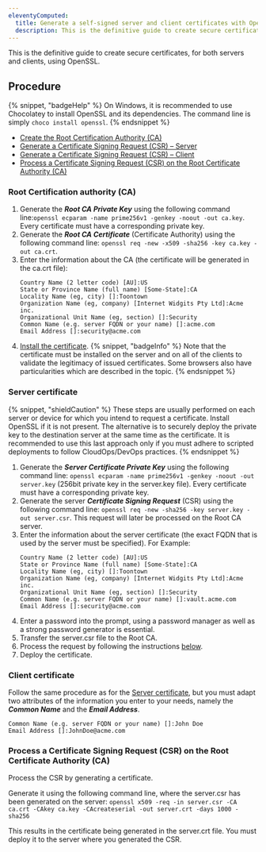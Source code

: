 ```yaml
---
eleventyComputed:
  title: Generate a self-signed server and client certificates with OpenSSL
  description: This is the definitive guide to create secure certificates, for both servers and clients, using OpenSSL.
---
```

This is the definitive guide to create secure certificates, for both servers and clients, using OpenSSL.

## Procedure
{% snippet, "badgeHelp" %}
On Windows, it is recommended to use Chocolatey to install OpenSSL and its dependencies. The command line is simply `choco install openssl`.
{% endsnippet %}

* [Create the Root Certification Authority (CA)](#root-certification-authority-ca)
* [Generate a Certificate Signing Request (CSR) – Server](#server-certificate)
* [Generate a Certificate Signing Request (CSR) – Client](#client-certificate)
* [Process a Certificate Signing Request (CSR) on the Root Certificate Authority (CA)](#process-a-certificate-signing-request-csr-on-the-root-certificate-authority-ca)

### Root Certification authority (CA)
1. Generate the ***Root CA Private Key*** using the following command line:`openssl ecparam -name prime256v1 -genkey -noout -out ca.key`. Every certificate must have a corresponding private key.
1. Generate the ***Root CA Certificate*** (Certificate Authority) using the following command line: `openssl req -new -x509 -sha256 -key ca.key -out ca.crt`.
1. Enter the information about the CA (the certificate will be generated in the ca.crt file):
   ```
   Country Name (2 letter code) [AU]:US
   State or Province Name (full name) [Some-State]:CA
   Locality Name (eg, city) []:Toontown
   Organization Name (eg, company) [Internet Widgits Pty Ltd]:Acme inc.
   Organizational Unit Name (eg, section) []:Security
   Common Name (e.g. server FQDN or your name) []:acme.com
   Email Address []:security@acme.com
   ```
1. [Install the certificate](/rdm/kb/general-knowledge/install-root-certificates/).
{% snippet, "badgeInfo" %}
Note that the certificate must be installed on the server and on all of the clients to validate the legitimacy of issued certificates. Some browsers also have particularities which are described in the topic.
{% endsnippet %}

### Server certificate
{% snippet, "shieldCaution" %}
These steps are usually performed on each server or device for which you intend to request a certificate. Install OpenSSL if it is not present. The alternative is to securely deploy the private key to the destination server at the same time as the certificate. It is recommended to use this last approach only if you must adhere to scripted deployments to follow CloudOps/DevOps practices.
{% endsnippet %}

1. Generate the ***Server Certificate Private Key*** using the following command line: `openssl ecparam -name prime256v1 -genkey -noout -out server.key` (256bit private key in the server.key file). Every certificate must have a corresponding private key.
1. Generate the server ***Certificate Signing Request*** (CSR) using the following command line: `openssl req -new -sha256 -key server.key -out server.csr`. This request will later be processed on the Root CA server.
1. Enter the information about the server certificate (the exact FQDN that is used by the server must be specified). For Example:
   ```
   Country Name (2 letter code) [AU]:US
   State or Province Name (full name) [Some-State]:CA
   Locality Name (eg, city) []:Toontown
   Organization Name (eg, company) [Internet Widgits Pty Ltd]:Acme inc.
   Organizational Unit Name (eg, section) []:Security
   Common Name (e.g. server FQDN or your name) []:vault.acme.com
   Email Address []:security@acme.com
   ```
1. Enter a password into the prompt, using a password manager as well as a strong password generator is essential.
1. Transfer the server.csr file to the Root CA.
1. Process the request by following the instructions [below](#process-a-certificate-signing-request-csr-on-the-root-certificate-authority-ca).
1. Deploy the certificate.

### Client certificate
Follow the same procedure as for the [Server certificate](#server-certificate), but you must adapt two attributes of the information you enter to your needs, namely the ***Common Name*** and the ***Email Address***.
```
Common Name (e.g. server FQDN or your name) []:John Doe
Email Address []:JohnDoe@acme.com
```

### Process a Certificate Signing Request (CSR) on the Root Certificate Authority (CA)
Process the CSR by generating a certificate.

Generate it using the following command line, where the server.csr has been generated on the server:
`openssl x509 -req -in server.csr -CA ca.crt -CAkey ca.key -CAcreateserial -out server.crt -days 1000 -sha256`

This results in the certificate being generated in the server.crt file. You must deploy it to the server where you generated the CSR.